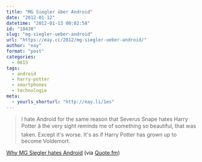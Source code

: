 ```yaml
---
title: "MG Siegler über Android"
date: "2012-01-12"
datetime: "2012-01-13 00:02:58"
id: "18430"
slug: "mg-siegler-ueber-android"
url: "https://eay.cc/2012/mg-siegler-ueber-android/"
author: "eay"
format: "post"
categories:
  - 0815
tags:
  - android
  - harry-potter
  - smartphones
  - technologie
meta:
  - yourls_shorturl: "http://eay.li/1es"
---
```


> I hate Android for the same reason that Severus Snape hates Harry Potter â the very sight reminds me of something so beautiful, that was taken. Except it's worse. It's as if Harry Potter has grown up to become Voldemort.

[Why MG Siegler hates Android](http://parislemon.com/post/15604811641/why-i-hate-android) (via [Quote.fm](http://quote.fm/parislemon.com/9286))

